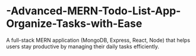 # -Advanced-MERN-Todo-List-App-Organize-Tasks-with-Ease
A full-stack MERN application (MongoDB, Express, React, Node) that helps users stay productive by managing their daily tasks efficiently.
